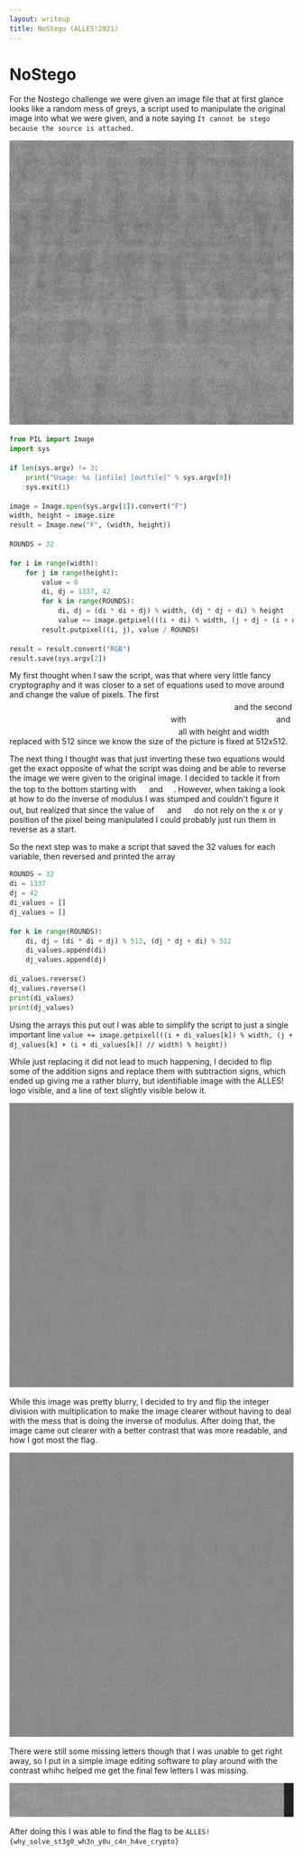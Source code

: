 ```yaml
---
layout: writeup
title: NoStego (ALLES!2021)
---
```


# NoStego

For the Nostego challenge we were given an image file that at first glance looks like a random mess of greys, a script used to manipulate the original image into what we were given, and a note saying ```It cannot be stego because the source is attached.```

![Original Picture](pic.png)

```py
from PIL import Image
import sys

if len(sys.argv) != 3:
    print("Usage: %s [infile] [outfile]" % sys.argv[0])
    sys.exit(1)

image = Image.open(sys.argv[1]).convert("F")
width, height = image.size
result = Image.new("F", (width, height))

ROUNDS = 32

for i in range(width):
    for j in range(height):
        value = 0
        di, dj = 1337, 42
        for k in range(ROUNDS):
            di, dj = (di * di + dj) % width, (dj * dj + di) % height
            value += image.getpixel(((i + di) % width, (j + dj + (i + di)//width) % height))
        result.putpixel((i, j), value / ROUNDS)

result = result.convert("RGB")
result.save(sys.argv[2])
```

My first thought when I saw the script, was that where very little fancy cryptography and it was closer to a set of equations used to move around and change the value of pixels. 
The first ![equation1](Equations/equation1.png) and the second ![equation2](Equations/equation2.png) with ![equation3](Equations/equation3.png) and ![equation4](Equations/equation4.png) all with height and width replaced with 512 since we know the size of the picture is fixed at 512x512.

The next thing I thought was that just inverting these two equations would get the exact opposite of what the script was doing and be able to reverse the image we were given to the original image. I decided to tackle it from the top to the bottom starting with ![di](Equations/di.png) and ![dj](Equations/dj.png). However, when taking a look at how to do the inverse of modulus I was stumped and couldn't figure it out, but realized that since the value of ![di](Equations/di.png) and ![dj](Equations/dj.png) do not rely on the x or y position of the pixel being manipulated I could probably just run them in reverse as a start. 

So the next step was to make a script that saved the 32 values for each variable, then reversed and printed the array
```py
ROUNDS = 32
di = 1337
dj = 42
di_values = []
dj_values = []

for k in range(ROUNDS):
    di, dj = (di * di + dj) % 512, (dj * dj + di) % 512
    di_values.append(di)
    dj_values.append(dj)

di_values.reverse()
dj_values.reverse()
print(di_values)
print(dj_values)
```

Using the arrays this put out I was able to simplify the script to just a single important line ```value += image.getpixel(((i + di_values[k]) % width, (j + dj_values[k] + (i + di_values[k]) // width) % height))```

While just replacing it did not lead to much happening, I decided to flip some of the addition signs and replace them with subtraction signs, which ended up giving me a rather blurry, but identifiable image with the ALLES! logo visible, and a line of text slightly visible below it.

![prior_to_multiplication](prior_to_multiplication.png)

While this image was pretty blurry, I decided to try and flip the integer division with multiplication to make the image clearer without having to deal with the mess that is doing the inverse of modulus. After doing that, the image came out clearer with a better contrast that was more readable, and how I got most the flag.

![final_pic](final_pic.png)

There were still some missing letters though that I was unable to get right away, so I put in a simple image editing software to play around with the contrast whihc helped me get the final few letters I was missing. 

![contrasted](contrast_changed.png)

After doing this I was able to find the flag to be ```ALLES!{why_solve_st3g0_wh3n_y0u_c4n_h4ve_crypto}```
